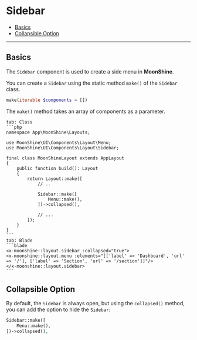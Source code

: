 # Sidebar

- [Basics](#basics)
- [Collapsible Option](#collapsed)

---

<a name="basics"></a>
## Basics

The `Sidebar` component is used to create a side menu in **MoonShine**.

You can create a `Sidebar` using the static method `make()` of the `Sidebar` class.

```php
make(iterable $components = [])
```

The `make()` method takes an array of components as a parameter.

~~~tabs
tab: Class
```php
namespace App\MoonShine\Layouts;

use MoonShine\UI\Components\Layout\Menu;
use MoonShine\UI\Components\Layout\Sidebar;

final class MoonShineLayout extends AppLayout
{
    public function build(): Layout
    {
        return Layout::make([
            // ..

            Sidebar::make([
                Menu::make(),
            ])->collapsed(),

            // ...
        ]);
    }
}
```
tab: Blade
```blade
<x-moonshine::layout.sidebar :collapsed="true">
<x-moonshine::layout.menu :elements="[['label' => 'Dashboard', 'url' => '/'], ['label' => 'Section', 'url' => '/section']]"/>
</x-moonshine::layout.sidebar>
```
~~~

<a name="collapsed"></a>
## Collapsible Option

By default, the `Sidebar` is always open, but using the `collapsed()` method, you can add the option to hide the `Sidebar`:

```php
Sidebar::make([
    Menu::make(),
])->collapsed(),
```
